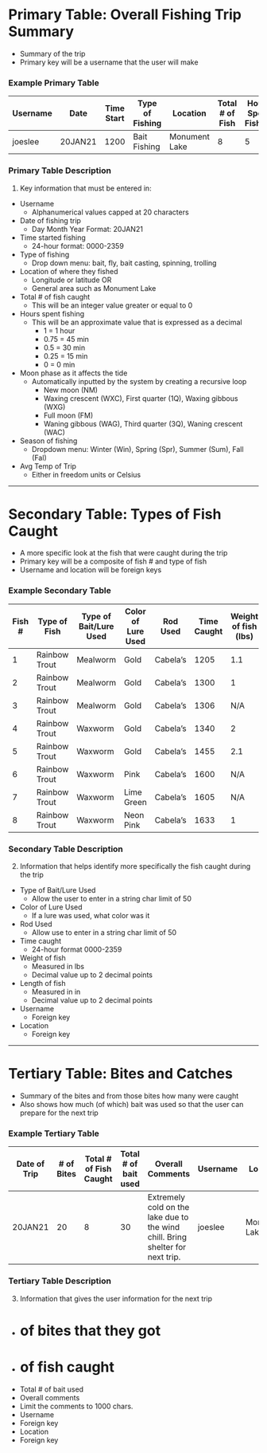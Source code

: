 # Primary Table: Overall Fishing Trip Summary
-	Summary of the trip
-	Primary key will be a username that the user will make

### Example Primary Table
| Username | Date | Time Start | Type of Fishing | Location | Total # of Fish | Hours Spent Fishing | Moon Phase | Season | AVG Temp |
|----------|------|------------|-----------------|----------|-----------------|---------------------|------------|--------|----------|
|joeslee | 20JAN21 | 1200 | Bait Fishing | Monument Lake | 8 | 5 | WXC | Winter | 32F / 0C |

### Primary Table Description
1. Key information that must be entered in:
  - Username
    - Alphanumerical values capped at 20 characters
  - Date of fishing trip
    - Day Month Year Format: 20JAN21
  - Time started fishing
    - 24-hour format: 0000-2359
  - Type of fishing
    - Drop down menu: bait, fly, bait casting, spinning, trolling
  - Location of where they fished
    - Longitude or latitude OR
    - General area such as Monument Lake
  - Total # of fish caught
    - This will be an integer value greater or equal to 0
  - Hours spent fishing
    - This will be an approximate value that is expressed as a decimal
      - 1 = 1 hour
      - 0.75 = 45 min
      - 0.5 = 30 min
      - 0.25 = 15 min
      - 0 = 0 min
  - Moon phase as it affects the tide
    - Automatically inputted by the system by creating a recursive loop
      - New moon (NM)
      - Waxing crescent (WXC), First quarter (1Q), Waxing gibbous (WXG)
      - Full moon (FM)
      - Waning gibbous (WAG), Third quarter (3Q), Waning crescent (WAC)
  - Season of fishing
    - Dropdown menu: Winter (Win), Spring (Spr), Summer (Sum), Fall (Fal)
  - Avg Temp of Trip
    - Either in freedom units or Celsius

---

# Secondary Table: Types of Fish Caught
-	A more specific look at the fish that were caught during the trip
-	Primary key will be a composite of fish # and type of fish
-	Username and location will be foreign keys

### Example Secondary Table
| Fish # | Type of Fish | Type of Bait/Lure Used | Color of Lure Used | Rod Used | Time Caught | Weight of fish (lbs) | Length of Fish (in) | Picture | Username | Location |
|--------|--------------|------------------------|--------------------|----------|-------------|----------------------|---------------------|---------|----------|----------|
| 1 | Rainbow Trout | Mealworm | Gold | Cabela’s       | 1205 | 1.1 | 10  | N/A | joeslee | Monument Lake |
| 2 | Rainbow Trout | Mealworm | Gold | Cabela’s       | 1300 | 1   | 9   | N/A | joeslee | Monument Lake |
| 3 | Rainbow Trout | Mealworm | Gold | Cabela’s       | 1306 | N/A | N/A | N/A | joeslee | Monument Lake |
| 4 | Rainbow Trout | Waxworm  | Gold | Cabela’s       | 1340 | 2   | 12  | N/A | joeslee | Monument Lake |
| 5 | Rainbow Trout | Waxworm  | Gold | Cabela’s       | 1455 | 2.1 | 11  | N/A | joeslee | Monument Lake |
| 6 | Rainbow Trout | Waxworm  | Pink | Cabela’s       | 1600 | N/A | N/A | N/A | joeslee | Monument Lake |
| 7 | Rainbow Trout | Waxworm  | Lime Green | Cabela’s | 1605 | N/A | 9.5 | N/A | joeslee | Monument Lake |
| 8 | Rainbow Trout | Waxworm  | Neon Pink | Cabela’s  | 1633 | 1   | 9   | N/A | joeslee | Monument Lake |

### Secondary Table Description
2. Information that helps identify more specifically the fish caught during the trip
- Type of Bait/Lure Used
  - Allow the user to enter in a string char limit of 50
- Color of Lure Used
  - If a lure was used, what color was it
- Rod Used
  - Allow use to enter in a string char limit of 50
- Time caught
  - 24-hour format 0000-2359
- Weight of fish
  - Measured in lbs
  - Decimal value up to 2 decimal points
- Length of fish
  - Measured in in
  - Decimal value up to 2 decimal points
- Username
  - Foreign key
- Location
  - Foreign key

---

# Tertiary Table: Bites and Catches
-	Summary of the bites and from those bites how many were caught
-	Also shows how much (of which) bait was used so that the user can prepare for the next trip

### Example Tertiary Table
| Date of Trip | # of Bites | Total # of Fish Caught | Total # of bait used | Overall Comments | Username | Location |
|--------------|------------|------------------------|----------------------|------------------|----------|----------|
| 20JAN21 | 20 | 8 | 30 | Extremely cold on the lake due to the wind chill. Bring shelter for next trip. | joeslee | Monument Lake |

### Tertiary Table Description
3. Information that gives the user information for the next trip
-	# of bites that they got
-	# of fish caught
-	Total # of bait used
-	Overall comments
  - Limit the comments to 1000 chars.
-	Username
  - Foreign key
-	Location
  - Foreign key
